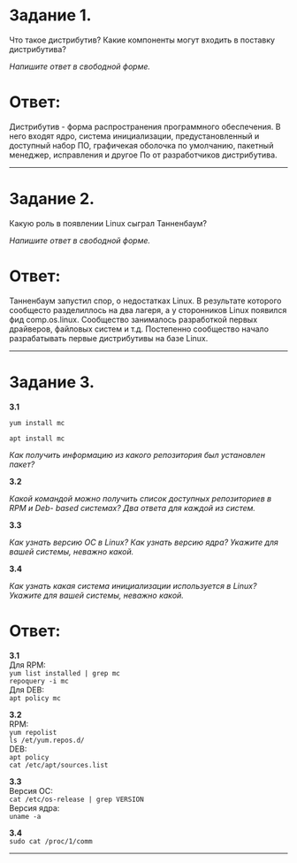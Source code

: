 # Задание 1.

Что такое дистрибутив? Какие компоненты могут входить в поставку дистрибутива?

*Напишите ответ в свободной форме.*

# Ответ:  
Дистрибутив - форма распространения программного обеспечения. В него входят ядро, система инициализации, предустановленный и доступный набор ПО, графичекая оболочка по умолчанию, пакетный менеджер, исправления и другое По от разработчиков дистрибутива.

---

# Задание 2.

Какую роль в появлении Linux сыграл Танненбаум?

*Напишите ответ в свободной форме.*  

# Ответ:  
Танненбаум запустил спор, о недостатках Linux. В результате которого сообщесто разделиллось на два лагеря, а у сторонников Linux появился фид comp.os.linux. Сообщество занималось разработкой первых драйверов, файловых систем и т.д. Постепенно сообщество начало разрабатывать первые дистрибутивы на базе Linux.  

---

# Задание 3.

**3.1**

`yum install mc`

`apt install mc`

*Как получить информацию из какого репозитория был установлен пакет?*

**3.2**

*Какой командой можно получить список доступных репозиториев в RPM и Deb- based системах? Два ответа для каждой из систем.*

**3.3**

*Как узнать версию ОС в Linux? Как узнать версию ядра? Укажите для вашей системы, неважно какой.*

**3.4**

*Как узнать какая система инициализации используется в Linux? Укажите для вашей системы, неважно какой.*  

# Ответ:  
**3.1**  
Для RPM:  
`yum list installed | grep mc`  
`repoquery -i mc`  
Для DEB:  
`apt policy mc` 

**3.2**  
RPM:  
`yum repolist`  
`ls /et/yum.repos.d/`   
DEB:  
`apt policy`  
`cat /etc/apt/sources.list`  

**3.3**  
Версия ОС:  
`cat /etc/os-release | grep VERSION`  
Версия ядра:  
`uname -a`  

**3.4**  
`sudo cat /proc/1/comm`  

---
